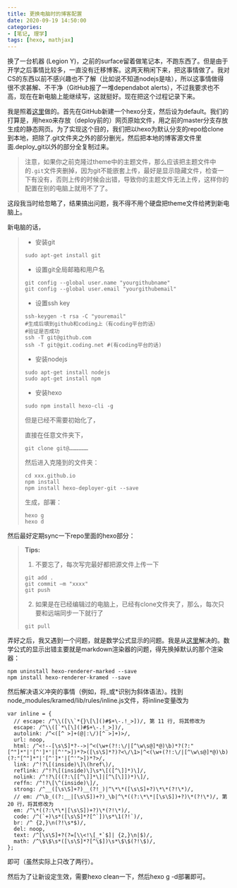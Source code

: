 ```yaml
---
title: 更换电脑时的博客配置
date: 2020-09-19 14:50:00    
categories: 
- [笔记, 理学]
tags: [hexo, mathjax]
---
```


换了一台机器 (Legion Y)，之前的surface留着做笔记本，不跑东西了。但是由于开学之后事情比较多，一直没有迁移博客。这两天稍闲下来，把这事情做了。我对CS的东西以前不感兴趣也不了解（比如说不知道nodejs是啥），所以这事情做得很不求甚解、不干净（GitHub报了一堆dependabot alerts），不过我要求也不高，现在在新电脑上能继续写，这就挺好。现在把这个过程记录下来。

<!--more-->

我是照着[这里](https://www.zhihu.com/question/21193762/answer/489124966)做的。首先在GitHub新建一个hexo分支，然后设为default。我们的打算是，用hexo来存放（deploy前的）网页原始文件，用之前的master分支存放生成的静态网页。为了实现这个目的，我们把以hexo为默认分支的repo给clone到本地，把除了.git文件夹之外的部分删光，然后把本地的博客源文件里面.deploy_git以外的部分全复制过来。

> 注意，如果你之前克隆过theme中的主题文件，那么应该把主题文件中的`.git`文件夹删掉，因为git不能嵌套上传，最好是显示隐藏文件，检查一下有没有，否则上传的时候会出错，导致你的主题文件无法上传，这样你的配置在别的电脑上就用不了了。

这段我当时给忽略了，结果搞出问题，我不得不用个硬盘把theme文件给拷到新电脑上。

新电脑的话，

> - 安装git
> 
> ```text
> sudo apt-get install git
> ```
> 
> - 设置git全局邮箱和用户名
> 
> ```text
> git config --global user.name "yourgithubname"
> git config --global user.email "yourgithubemail"
> ```
> 
> - 设置ssh key
> 
> ```text
> ssh-keygen -t rsa -C "youremail"
> #生成后填到github和coding上（有coding平台的话）
> #验证是否成功
> ssh -T git@github.com
> ssh -T git@git.coding.net #(有coding平台的话)
> ```
> 
> - 安装nodejs
> 
> ```text
> sudo apt-get install nodejs
> sudo apt-get install npm
> ```
> 
> - 安装hexo  
> 
> ```text
> sudo npm install hexo-cli -g
> ```
> 
> 但是已经不需要初始化了，
> 
> 直接在任意文件夹下，
> 
> ```text
> git clone git@………………
> ```
> 
> 然后进入克隆到的文件夹：
> 
> ```text
> cd xxx.github.io
> npm install
> npm install hexo-deployer-git --save
> ```
> 
> 生成，部署：
> 
> ```text
> hexo g
> hexo d
> ```

然后最好定期sync一下repo里面的hexo部分：

> **Tips:**
> 
> 1. 不要忘了，每次写完最好都把源文件上传一下
> 
> ```text
> git add .
> git commit –m "xxxx"
> git push 
> ```
> 
> 2. 如果是在已经编辑过的电脑上，已经有clone文件夹了，那么，每次只要和远端同步一下就行了
> 
> ```text
> git pull
> ```

弄好之后，我又遇到一个问题，就是数学公式显示的问题。我是从[这里](https://abelsu7.top/2018/10/29/hexo-mathjax/)解决的。数学公式的显示出错主要就是markdown渲染器的问题，得先换掉默认的那个渲染器：

```
npm uninstall hexo-renderer-marked --save
npm install hexo-renderer-kramed --save
```

然后解决语义冲突的事情（例如，将_或*识别为斜体语法）。找到node_modules/kramed/lib/rules/inline.js文件，将inline变量改为

```
var inline = {
  // escape: /^\\([\\`*{}\[\]()#$+\-.!_>])/, 第 11 行, 将其修改为
  escape: /^\\([`*\[\]()#$+\-.!_>])/,
  autolink: /^<([^ >]+(@|:\/)[^ >]+)>/,
  url: noop,
  html: /^<!--[\s\S]*?-->|^<(\w+(?!:\/|[^\w\s@]*@)\b)*?(?:"[^"]*"|'[^']*'|[^'">])*?>([\s\S]*?)?<\/\1>|^<(\w+(?!:\/|[^\w\s@]*@)\b)(?:"[^"]*"|'[^']*'|[^'">])*?>/,
  link: /^!?\[(inside)\]\(href\)/,
  reflink: /^!?\[(inside)\]\s*\[([^\]]*)\]/,
  nolink: /^!?\[((?:\[[^\]]*\]|[^\[\]])*)\]/,
  reffn: /^!?\[\^(inside)\]/,
  strong: /^__([\s\S]+?)__(?!_)|^\*\*([\s\S]+?)\*\*(?!\*)/,
  // em: /^\b_((?:__|[\s\S])+?)_\b|^\*((?:\*\*|[\s\S])+?)\*(?!\*)/, 第 20 行，将其修改为 
  em: /^\*((?:\*\*|[\s\S])+?)\*(?!\*)/,
  code: /^(`+)\s*([\s\S]*?[^`])\s*\1(?!`)/,
  br: /^ {2,}\n(?!\s*$)/,
  del: noop,
  text: /^[\s\S]+?(?=[\\<!\[_*`$]| {2,}\n|$)/,
  math: /^\$\$\s*([\s\S]*?[^\$])\s*\$\$(?!\$)/,
};
```

即可（虽然实际上只改了两行）。

然后为了让新设定生效，需要hexo clean一下，然后hexo g -d部署即可。